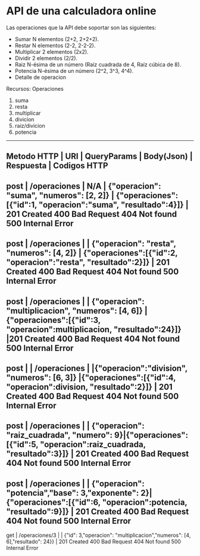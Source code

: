 # API de una calculadora online

Las operaciones que la API debe soportar son las siguientes:
- Sumar N elementos (2+2, 2+2+2).
- Restar N elementos (2-2, 2-2-2).
- Multiplicar 2 elementos (2x2).
- Dividir 2 elementos (2/2).
- Raiz N-ésima de un número (Raíz cuadrada de 4, Raíz cúbica de 8).
- Potencia N-ésima de un número (2^2, 3^3, 4^4).
- Detalle de operacion

Recursos: Operaciones
1. suma
2. resta
3. multiplicar
4. divicion
5. raiz/divicion
6. potencia

------------------------------------------------------------------------------------------------------------------------------------------------------------------------
Metodo HTTP   |     URI   |       QueryParams  |    Body(Json)                              |      Respuesta      |     Codigos HTTP
------------------------------------------------------------------------------------------------------------------------------------------------------------------------
post   |     /operaciones  |    N/A  |  {"operacion": "suma",  "numeros": [2, 2]} | {"operaciones":[{"id":1, "operacion":"suma", "resultado":4}]} |   201 Created
                                                                                                                                                         400 Bad Request
                                                                                                                                                        404 Not found
                                                                                                                                                     500 Internal Error
-----------------------------------------------------------------------------------------------------------------------------------------------------------------------  
post   |    /operaciones  |        |  {"operacion": "resta",  "numeros": [4, 2]} | {"operaciones":[{"id":2, "operacion":"resta", "resultado":2}]}  |    201 Created
                                                                                              								  400 Bad Request
                                                                                                							404 Not found
                                                                                               								 500 Internal Error    
------------------------------------------------------------------------------------------------------------------------------------------------------------------------
post   |   /operaciones |        | {"operacion": "multiplicacion", "numeros": [4, 6]} |{"operaciones":[{"id":3, "operacion":multiplicacion, "resultado":24}]} |201 Created
                                                                                               								 400 Bad Request
                                                                                              								  404 Not found
                                                                                              							  500 Internal Error    
------------------------------------------------------------------------------------------------------------------------------------------------------------------------
post   |   | /operaciones |       |{"operacion":"division", "numeros": [6, 3]} |{"operaciones":[{"id":4, "operacion":division, "resultado":2}]} | 201 Created
                                                                                               								 400 Bad Request
                                                                                               								 404 Not found
                                                                                               								 500 Internal Error  
------------------------------------------------------------------------------------------------------------------------------------------------------------------------
post   |     /operaciones |    | {"operacion": "raiz_cuadrada", "numero": 9}|{"operaciones":[{"id":5, "operacion":raiz_cuadrada, "resultado":3}]} | 201 Created
                                                                                               								 400 Bad Request
                                                                                               								 404 Not found
                                                                                               								 500 Internal Error  
------------------------------------------------------------------------------------------------------------------------------------------------------------------------
post   |     /operaciones |    | {"operacion": "potencia","base": 3,"exponente": 2}|{"operaciones":[{"id":6, "operacion":potencia, "resultado":9}]} | 201 Created
                                                                                               								 400 Bad Request
                                                                                               								 404 Not found
                                                                                               								 500 Internal Error  
------------------------------------------------------------------------------------------------------------------------------------------------------------------------
get    |  /operaciones/3  |  |  {"id": 3,"operacion": "multiplicacion","numeros": [4, 6],"resultado": 24}} |     201 Created
                                                                                               								 400 Bad Request
                                                                                              								  404 Not found
                                                                                              							  500 Internal Error